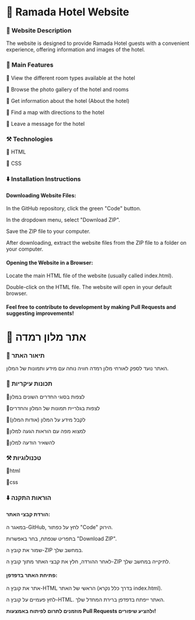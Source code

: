
# 🏨 Ramada Hotel Website

### 📌 Website Description
The website is designed to provide Ramada Hotel guests with a convenient experience, offering information and images of the hotel.

### 🎯 Main Features
🔸 View the different room types available at the hotel

🔸 Browse the photo gallery of the hotel and rooms

🔸 Get information about the hotel (About the hotel)

🔸 Find a map with directions to the hotel

🔸 Leave a message for the hotel

### ⚒️ Technologies

🔸 HTML

🔸 CSS

### ⬇️ Installation Instructions

#### Downloading Website Files:

In the GitHub repository, click the green "Code" button.

In the dropdown menu, select "Download ZIP".

Save the ZIP file to your computer.

After downloading, extract the website files from the ZIP file to a folder on your computer.

#### Opening the Website in a Browser:

Locate the main HTML file of the website (usually called index.html).

Double-click on the HTML file. The website will open in your default browser.

#### Feel free to contribute to development by making Pull Requests and suggesting improvements!





# 🏨 אתר מלון רמדה
### 📌 תיאור האתר
האתר נועד לספק לאורחי מלון רמדה חוויה נוחה עם מידע ותמונות של המלון.

### 🎯 תכונות עיקריות
🔸לצפות בסוגי החדרים השונים במלון 

🔸לצפות בגלריית תמונות של המלון והחדרים

🔸לקבל מידע על המלון (אודות המלון)

🔸למצוא מפה עם הוראות הגעה למלון

🔸להשאיר הודעה למלון

### ⚒️ טכנולוגיות
🔸html

🔸css

### ⬇️ הוראות התקנה
#### הורדת קבצי האתר:
במאגר ה-GitHub, לחץ על כפתור "Code" הירוק.

בתפריט שנפתח, בחר באפשרות "Download ZIP".

שמור את קובץ ה-ZIP במחשב שלך.

לאחר ההורדה, חלץ את קבצי האתר מתוך קובץ ה-ZIP לתיקייה במחשב שלך.

#### פתיחת האתר בדפדפן:
אתר את קובץ ה-HTML הראשי של האתר (בדרך כלל נקרא index.html).

לחץ פעמיים על קובץ ה-HTML. האתר ייפתח בדפדפן ברירת המחדל שלך.

**מוזמנים לתרום לפיתוח באמצעות Pull Requests ולהציע שיפורים!**









  

